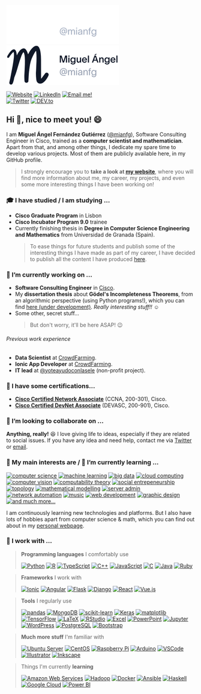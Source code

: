 ![Logo](./resources/logo-dark.png#gh-dark-mode-only)
![Logo](./resources/logo-light.png#gh-light-mode-only)

[![Website](https://img.shields.io/badge/-website-%23101828.svg?style=for-the-badge&logo=data%3Aimage%2Fpng%3Bbase64%2CiVBORw0KGgoAAAANSUhEUgAAAEAAAAA6CAQAAACq2ZfyAAAABGdBTUEAALGPC%2FxhBQAAACBjSFJNAAB6JgAAgIQAAPoAAACA6AAAdTAAAOpgAAA6mAAAF3CculE8AAAAAmJLR0QA%2F4ePzL8AAAAJcEhZcwAACdcAAAnXAbFuF7cAAAAHdElNRQfmCgMQMRsE0oheAAAG0UlEQVRYw72ZeWzURRTHP7vbsksPC3JVsaKCiqBR6xHwNsSLxATvP4yJUSP%2Bp8aYGDUeMRIlRg3GmHgk3mhCNN4EAUW5bJRDsCCRm5ZaKj3oQku7%2B%2FWP%2Fe2vM%2FObX7sI8e0%2FM2%2FevPd9b96b38xsgmNGKjbSnMNUKtjJSjoAEsfOyOAAhNAUva4d6laP2jRfp2kA2P9gPqFZ%2Bl0mLdDoYwRBnp8zmtI9apFNhzV7cAAJ14x%2FOOAP41yuYjxNfMfGgXEBJLmLlxgdsbCYO9hfUhaEntXoYl2qkQNeBvxT9bKalZOUV6NuLI4HozO1Wz7q1DUlLkIQxhu0UC3apy802QJwkX60FDeq3gAwVWsVR3NLAiCE0npQreHET1QVRuUC%2FRZRPF%2BVwWi1PnLG%2BpUP20s0YkgAQqhcj6jbUNKlmYGBOi3xeNatm4Px%2B9VjjTRrnuHIDk1RCebR3WqXJPVql%2FokSa8qJZTRPEN5zjD2uSqFztAGy3yfHtcEbQr7h3R1KQAu1zZJUo9e1NXaI0lapRqh29RpqF%2Bkp5QN2n%2FrMqHnncgsU60q1GBAvldDmq%2FVomDtXlGlarQ6CN6ZGmMlX5Mu02itCvuP6Txtt8x36VahjBYbvDnxAMqCGp7NDAAW8BxZqmgDoJo6ZnCJIf8xK8mzkmlBfxYXcYql8Ru%2BBfJ0GrxaEpJ%2FLygD4HIeIAms4En2A6IXgEqmcyPlofQ23icPrKeHDAAXO%2FraeJODQJ4ugzuGJDliAYzkUWqBnTzBX8GqFMTT3Mc4Q%2Fo7GgHYSncAwHXrS1YEGg4Z3BEMp9sPIAlcxwwgywv8FHATDAtaJ5MOZTv5PAC2h4Nebft4j8NBu9%2FgV1BFDCVJM5MMsIAPUOBSyjthPeuDVjf7vdoW0hBoEH0Gvzx0yLMEeVroZTNvkA0jmqLaI7uUNkgg6OMfz3gHH9IT9votK2XxAPqYyzc0sdXgZjjeE97vw3beuwQrWB26ICvpyoxEjgCANpYVOmFGjfEswTo2hhJ5K8UK1MtnRuYnSJUagXCGQbVBjg%2BQWGioz3kisI2lVj9lteMBuHUkgPEMd9h7i1EKItAT0bSYPYYbCctkkmQcAP9AnVF8BVrLJgtlvzOe5QeHl6Ik8gEoo87j30HLP3deE2utfsJJu9gzmQ9ANSc7nFZWDzFvM3stKwkq%2FnsEqiIANlkL4OY4wC%2FB18MPYJAzqQ%2FAKMY6nOV0Ov7Z8w6xzplxVBE41SnCrFUBBbIj0Mz2iF67jkrNAQFMdGpgM42OhqSzt7c6GXCUEZjk%2BNdA8xD%2B7bK%2B%2FgDlkUIuGcBxTLD6vfwYOdYnHf%2B2knck0tZGdERJOMoB0MzaiAY7Anm2RiQy8Z%2BfoQCMY7zVX0NTRCZlRaCfnRGJjLP7H8FGdAaVlnerPR8eOwIdntNBJv7zMwgAAUy1UnB%2FcMZzI2AC2GedgIsAzCVIlB6BMiZb%2FU386Ymfrb7NAyD9HyIggLHOh%2Bgn2j2zhltRaosUobsERxCBEznB6HWx0nuzrrAA7I18nKNVEAvADVSd9cax3fnIDgAYmJf3VAlUWnulYV4O243AZAvSMlq94M0I5FwZAVQ5ABLGGNQwnnThVmoDSDHV6GVZHHOhsgG0eSTcbShhmL%2BBT%2FiKtzgvugRVnG70tvArfjKXIOe9I9iOmeanMY9JwPmcxJ3sDQUFcJJ1ElhKS0z2mBHo54BHwk3LoppanmZS0J5OvYt0gpGCHXwd%2B7ZkluEh5yxUoMORbAMo52GuDbmKhmqicSFpYA1xVG7My4bXUdNan5M9BQi3MtuYuYXfbQDlnBW283xNV2z5Jo2BrHUNHYiACaBQBfU8RY3B%2FYzdNoCMAWAXS0p85e72AjhgXV0S5BnFs9Y2v5GP3SUYbZwEVlmXVZf6jQNIZAkA6LAAiAoe4nqD08vrhceQsqIEcCYjwwkbvalVpD4jxfwR6LCur%2BXcxzVWyS%2Fi00JoTOYURgStnsgp16ZecmEd%2BCPQbp0iqrndWs8dzKXd3YrTnG149eegGdBrLIE%2FAp20Gj37a9jNHJYXOwMARnBu2N7CrkEjkDU2mqx3tzjMHzFz87zNhwVUNoAJxntfQ8wbUJH%2BNjKk3SuRY4V3afJ8wBzP84bQ3eEb8AHdNNgDu9A4%2FRzI7tYV8kmgWud5v%2FAM%2FJrGuv%2B2FKc8E4qt04lDAED1ele%2F6EvNUioGALpSjZb5PXqk%2BAeAb8rjoeAzSgz2uByoH6ZxqohRV5Sp1zvarFa1aIPe0HQlYx0TOl9rJEnLdfpQ%2F3DE%2FXXlkSnTRF2iaapTyi9tnlQu5BZyfMoGY%2BAoyActqvVf9pt2X3U21McAAAAldEVYdGRhdGU6Y3JlYXRlADIwMjItMTAtMDNUMTY6NDk6MTMrMDA6MDDiB1wmAAAAJXRFWHRkYXRlOm1vZGlmeQAyMDIyLTEwLTAzVDE2OjQ5OjEzKzAwOjAwk1rkmgAAABl0RVh0U29mdHdhcmUAd3d3Lmlua3NjYXBlLm9yZ5vuPBoAAAAASUVORK5CYII%3D)](https://mianfg.me) [![LinkedIn](https://img.shields.io/badge/linkedin-%230077B5.svg?&style=for-the-badge&logo=linkedin&logoColor=white)](https://www.linkedin.com/in/mianfg) [![Email me!](https://img.shields.io/badge/email-%238B89CC.svg?&style=for-the-badge&logo=protonmail&logoColor=white)](mailto:hello@mianfg.me)  
[![Twitter](https://img.shields.io/badge/twitter-%231DA1F2.svg?&style=for-the-badge&logo=twitter&logoColor=white)](https://twitter.com/mianfg) [![DEV.to](https://img.shields.io/badge/dev.to-%230A0A0A.svg?&style=for-the-badge&logo=dev.to&logoColor=white)](https://dev.to/mianfg) 

## Hi 👋, nice to meet you! 😄

I am **Miguel Ángel Fernández Gutiérrez** ([@mianfg](https://mianfg.me)), Software Consulting Engineer in Cisco, trained as a **computer scientist and mathematician**. Apart from that, and among other things, I dedicate my spare time to develop various projects. Most of them are publicly available here, in my GitHub profile.

> I strongly encourage you to **take a look at [my website](https://mianfg.me)**, where you will find more information about me, my career, my projects, and even some more interesting things I have been working on!

### 🎓 I have studied / I am studying ...

* **Cisco Graduate Program** in Lisbon
* **Cisco Incubator Program 9.0** trainee
* Currently finishing thesis in **Degree in Computer Science Engineering and Mathematics** from Universidad de Granada (Spain).
  > To ease things for future students and publish some of the interesting things I have made as part of my career, I have decided to publish all the content I have produced [here](https://github.com/mianfg-DGIIM).

### 🔭 I’m currently working on ...

* **Software Consulting Engineer** in [Cisco](https://cisco.com).
* My **dissertation thesis** about **Gödel's Incompleteness Theorems**, from an algorithmic perspective (using Python programs!), which you can find [here (under development)](https://github.com/mianfg-DGIIM/TFG). _Really interesting stuff!!_ ☺️
* Some other, secret stuff...
  > But don't worry, it'll be here ASAP! 😉

###### Previous work experience

* **Data Scientist** at [CrowdFarming](https://crowdfarming.com).
* **Ionic App Developer** at [CrowdFarming](https://crowdfarming.com).
* **IT lead** at [@yoteayudoconlasele](https://yoteayudoconlasele.es) (non-profit project).

### 📜 I have some certifications...

* [**Cisco Certified Network Associate**](https://www.credly.com/badges/1ca3102f-ed05-4316-9e25-49796d7cb75a) (CCNA, 200-301), Cisco.
* [**Cisco Certified DevNet Associate**](https://www.credly.com/badges/67d52674-2f97-4230-86e5-544ec789e396) (DEVASC, 200-901), Cisco.

### 👯 I’m looking to collaborate on ...

**Anything, really!** 😆 I love giving life to ideas, especially if they are related to social issues. If you have any idea and need help, contact me via [Twitter](https://twitter.com/messages/1225267062-1225267062?recipient_id=1225267062) or [email](mailto:hello@mianfg.me).

### 💬 My main interests are / 🌱 I’m currently learning ...

[![computer science](https://img.shields.io/badge/-computer%20science-lightgrey?style=for-the-badge)](#)
[![machine learning](https://img.shields.io/badge/-machine%20learning-lightgrey?style=for-the-badge)](#)
[![big data](https://img.shields.io/badge/-big%20data-lightgrey?style=for-the-badge)](#)
[![cloud computing](https://img.shields.io/badge/-cloud%20computing-lightgrey?style=for-the-badge)](#)
[![computer vision](https://img.shields.io/badge/-computer%20vision-lightgrey?style=for-the-badge)](#)
[![computability theory](https://img.shields.io/badge/-computability%20theory-lightgrey?style=for-the-badge)](#)
[![social entrepeneurship](https://img.shields.io/badge/-social%20entrepreneurship-lightgrey?style=for-the-badge)](#)
[![topology](https://img.shields.io/badge/-topology-lightgrey?style=for-the-badge)](#)
[![mathematical modelling](https://img.shields.io/badge/-mathematical%20modelling-lightgrey?style=for-the-badge)](#)
[![server admin](https://img.shields.io/badge/-server%20admin-lightgrey?style=for-the-badge)](#)
[![network automation](https://img.shields.io/badge/-network%20automation-lightgrey?style=for-the-badge)](#)
[![music](https://img.shields.io/badge/-music-lightgrey?style=for-the-badge)](#)
[![web development](https://img.shields.io/badge/-web%20development-lightgrey?style=for-the-badge)](#)
[![graphic design](https://img.shields.io/badge/-graphic%20design-lightgrey?style=for-the-badge)](#)
[![and much more...](https://img.shields.io/badge/+%20and%20much%20more...-%23BEBEBE.svg?&style=for-the-badge&logo=plus&logoColor=white)](#)

I am continuously learning new technologies and platforms. But I also have lots of hobbies apart from computer science & math, which you can find out about in my [personal webpage](https://mianfg.me).

### 👷 I work with ...

> **Programming languages** I comfortably use
> 
> [![Python](https://img.shields.io/badge/python-%233776ab.svg?&style=for-the-badge&logo=python&logoColor=white)](https://github.com/mianfg?tab=repositories&language=python)
[![R](https://img.shields.io/badge/r-%23165CAA.svg?&style=for-the-badge&logo=r&logoColor=white)](https://github.com/mianfg?tab=repositories&language=r)
[![TypeScript](https://img.shields.io/badge/typescript-%233178C6.svg?&style=for-the-badge&logo=typescript&logoColor=white)](https://github.com/mianfg?tab=repositories&language=typescript)
[![C++](https://img.shields.io/badge/c%2B%2B-%2300599c.svg?&style=for-the-badge&logo=c%2B%2B&logoColor=white)](https://github.com/mianfg?tab=repositories&language=c%2B%2B)
[![JavaScript](https://img.shields.io/badge/javascript-%23F7DF1E.svg?&style=for-the-badge&logo=javascript&logoColor=black)](https://github.com/mianfg?tab=repositories&language=javascript)
[![C](https://img.shields.io/badge/c-%23A8B9CC.svg?&style=for-the-badge&logo=c&logoColor=black)](https://github.com/mianfg?tab=repositories&language=c)
[![Java](https://img.shields.io/badge/java-%23007396.svg?&style=for-the-badge&logo=java&logoColor=white)](https://github.com/mianfg?tab=repositories&language=java)
[![Ruby](https://img.shields.io/badge/ruby-%23CC342D.svg?&style=for-the-badge&logo=ruby&logoColor=white)](https://github.com/mianfg?tab=repositories&language=ruby)

> **Frameworks** I work with
> 
> [![Ionic](https://img.shields.io/badge/ionic-%233880FF.svg?&style=for-the-badge&logo=ionic&logoColor=white)](#)
[![Angular](https://img.shields.io/badge/angular-%23DD0031.svg?&style=for-the-badge&logo=angular&logoColor=white)](#)
[![Flask](https://img.shields.io/badge/flask-%23000000.svg?&style=for-the-badge&logo=flask&logoColor=white)](#)
[![Django](https://img.shields.io/badge/django-%23092E20.svg?&style=for-the-badge&logo=django&logoColor=white)](#)
[![React](https://img.shields.io/badge/react-%2361DAFB.svg?&style=for-the-badge&logo=react&logoColor=black)](#)
[![Vue.js](https://img.shields.io/badge/vue.js-%2342B983.svg?&style=for-the-badge&logo=vue.js&logoColor=white)](#)

> **Tools** I regularly use
> 
> [![pandas](https://img.shields.io/badge/pandas-%23120751.svg?&style=for-the-badge&logo=pandas&logoColor=white)](#)
[![MongoDB](https://img.shields.io/badge/mongodb-%2347A248.svg?&style=for-the-badge&logo=mongodb&logoColor=white)](#)
[![scikit-learn](https://img.shields.io/badge/scikit−learn-%23F09437.svg?&style=for-the-badge&logo=scikitlearn&logoColor=white)](#)
[![Keras](https://img.shields.io/badge/keras-%23C90000.svg?&style=for-the-badge&logo=keras&logoColor=white)](#)
[![matplotlib](https://img.shields.io/badge/matplotlib-%23DDC359.svg?&style=for-the-badge&logo=plotr&logoColor=white)](#)
[![TensorFlow](https://img.shields.io/badge/tensorflow-%23ff6f00.svg?&style=for-the-badge&logo=tensorflow&logoColor=white)](#)
[![LaTeX](https://img.shields.io/badge/latex-%23008080.svg?&style=for-the-badge&logo=latex&logoColor=white)](https://github.com/mianfg?tab=repositories&q=&type=&language=tex)
[![RStudio](https://img.shields.io/badge/rstudio-%2371A5D4.svg?&style=for-the-badge&logo=rstudio&logoColor=white)](#)
[![Excel](https://img.shields.io/badge/excel-%23026E38.svg?&style=for-the-badge&logo=microsoftexcel&logoColor=white)](#)
[![PowerPoint](https://img.shields.io/badge/powerpoint-%23CB4424.svg?&style=for-the-badge&logo=microsoftpowerpoint&logoColor=white)](#)
[![Jupyter](https://img.shields.io/badge/jupyter-%23EB7325.svg?&style=for-the-badge&logo=jupyter&logoColor=white)](#)
[![WordPress](https://img.shields.io/badge/wordpress-%2321759B.svg?&style=for-the-badge&logo=wordpress&logoColor=white)](#)
[![PostgreSQL](https://img.shields.io/badge/postgresql-%23336791.svg?&style=for-the-badge&logo=postgresql&logoColor=white)](#)
[![Bootstrap](https://img.shields.io/badge/bootstrap-%23563D7C.svg?&style=for-the-badge&logo=bootstrap&logoColor=white)](#)

> **Much more stuff** I'm familiar with
> 
> [![Ubuntu Server](https://img.shields.io/badge/ubuntu%20server-%23E95420.svg?&style=for-the-badge&logo=ubuntu&logoColor=white)](#)
[![CentOS](https://img.shields.io/badge/centos-%23262577.svg?&style=for-the-badge&logo=centos&logoColor=white)](#)
[![Raspberry Pi](https://img.shields.io/badge/raspberry%20pi-%23C51A4A.svg?&style=for-the-badge&logo=raspberry-pi&logoColor=white)](#)
[![Arduino](https://img.shields.io/badge/arduino-%2300979D.svg?&style=for-the-badge&logo=arduino&logoColor=white)](#)
[![VSCode](https://img.shields.io/badge/vscode-%23007ACC.svg?&style=for-the-badge&logo=visual-studio-code&logoColor=white)](#)
[![Illustrator](https://img.shields.io/badge/illustrator-%23FF9A00.svg?&style=for-the-badge&logo=adobe-illustrator&logoColor=white)](#)
[![Inkscape](https://img.shields.io/badge/inkscape-%23000000.svg?&style=for-the-badge&logo=inkscape&logoColor=white)](#)

> Things I'm currently **learning**
> 
> [![Amazon Web Services](https://img.shields.io/badge/amazon%20web%20services-%23F78A00.svg?&style=for-the-badge&logo=amazonaws&logoColor=white)](#)
[![Hadoop](https://img.shields.io/badge/hadoop-%23F7E800.svg?&style=for-the-badge&logo=apachehadoop&logoColor=black)](#)
[![Docker](https://img.shields.io/badge/docker-%23008DDF.svg?&style=for-the-badge&logo=docker&logoColor=white)](#)
[![Ansible](https://img.shields.io/badge/ansible-%23191817.svg?&style=for-the-badge&logo=ansible&logoColor=white)](#)
[![Haskell](https://img.shields.io/badge/haskell-%235D4F85.svg?&style=for-the-badge&logo=haskell&logoColor=white)](#)
[![Google Cloud](https://img.shields.io/badge/google%20cloud-%234081EC.svg?&style=for-the-badge&logo=googlecloud&logoColor=white)](#)
[![Power BI](https://img.shields.io/badge/power%20bi-%23EBC900.svg?&style=for-the-badge&logo=powerbi&logoColor=black)](#)
